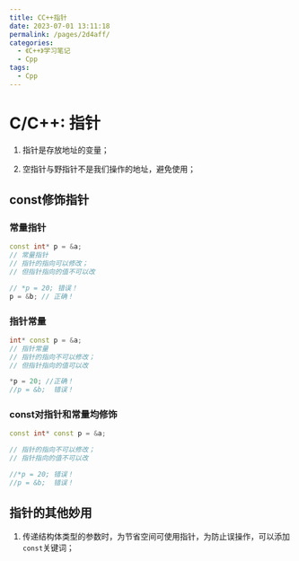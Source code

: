```yaml
---
title: CC++指针
date: 2023-07-01 13:11:18
permalink: /pages/2d4aff/
categories:
  - 《C++》学习笔记
  - Cpp
tags:
  - Cpp
---
```

# C/C++: 指针

1. 指针是存放地址的变量；

2. 空指针与野指针不是我们操作的地址，避免使用；


## const修饰指针

### 常量指针

```cpp
const int* p = &a;
// 常量指针
// 指针的指向可以修改；
// 但指针指向的值不可以改

// *p = 20; 错误！
p = &b;	// 正确！
```

### 指针常量

```cpp
int* const p = &a;
// 指针常量
// 指针的指向不可以修改；
// 但指针指向的值可以改

*p = 20; //正确！
//p = &b;  错误！
```

### const对指针和常量均修饰

```cpp
const int* const p = &a;

// 指针的指向不可以修改；
// 指针指向的值不可以改

//*p = 20; 错误！
//p = &b;  错误！
```

## 指针的其他妙用

1. 传递结构体类型的参数时，为节省空间可使用指针，为防止误操作，可以添加`const`关键词；
